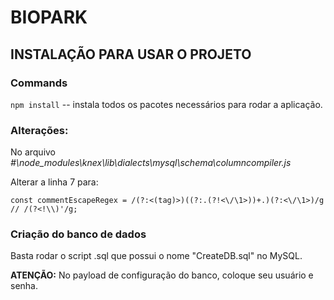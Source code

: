 # BIOPARK

## INSTALAÇÃO PARA USAR O PROJETO

### Commands

`npm install` -- instala todos os pacotes necessários para rodar a aplicação.

### Alterações: 

No arquivo  *#\node_modules\knex\lib\dialects\mysql\schema\columncompiler.js*

Alterar a linha 7 para:

`const commentEscapeRegex = /(?:<(tag)>)((?:.(?!<\/\1>))+.)(?:<\/\1>)/g // /(?<!\\)'/g;`


### Criação do banco de dados

Basta rodar o script .sql que possui o nome "CreateDB.sql" no MySQL.

**ATENÇÃO:** No payload de configuração do banco, coloque seu usuário e senha.